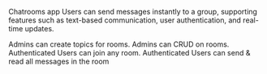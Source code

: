 Chatrooms app Users can send messages instantly to a group, supporting features such as text-based communication, user authentication, and real-time updates.

Admins can create topics for rooms.
Admins can CRUD on rooms.
Authenticated Users can join any room.
Authenticated Users can send & read all messages in the room
